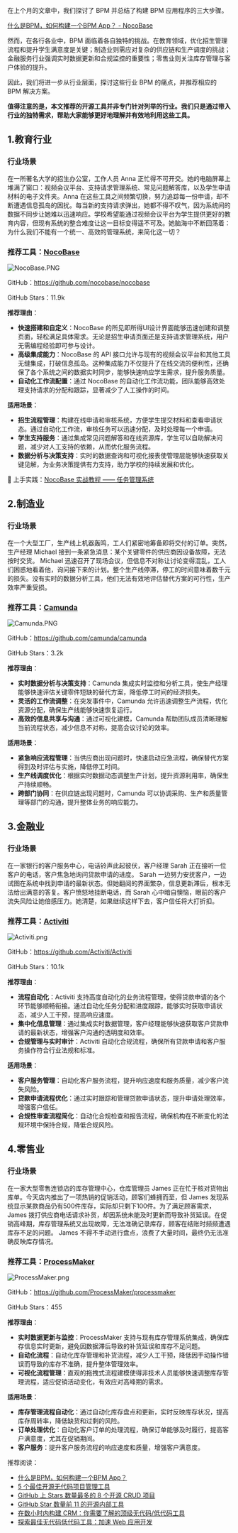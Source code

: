 在上个月的文章中，我们探讨了 BPM 并总结了构建 BPM 应用程序的三大步骤。

[什么是BPM，如何构建一个BPM App？ - NocoBase](https://www.nocobase.com/cn/blog/business-process-management)

然而，在各行各业中，BPM 面临着各自独特的挑战。在教育领域，优化招生管理流程和提升学生满意度是关键；制造业则需应对复杂的供应链和生产调度的挑战；金融服务行业强调实时数据更新和合规监控的重要性；零售业则关注库存管理与客户体验的提升。

因此，我们将进一步从行业层面，探讨这些行业 BPM 的痛点，并推荐相应的 BPM 解决方案。

**值得注意的是，本文推荐的开源工具并非专门针对列举的行业。我们只是通过带入行业的独特需求，帮助大家能够更好地理解并有效地利用这些工具。**

## 1.教育行业

### 行业场景

在一所著名大学的招生办公室，工作人员 Anna 正忙得不可开交。她的电脑屏幕上堆满了窗口：视频会议平台、支持请求管理系统、常见问题解答库，以及学生申请材料的电子文件夹。Anna 在这些工具之间频繁切换，努力追踪每一份申请，却不断遭遇信息孤岛的困扰。每当新的支持请求弹出，她都不得不叹气，因为系统间的数据不同步让她难以迅速响应。学校希望能通过视频会议平台为学生提供更好的教育内容，但现有系统的整合难度让这一目标变得遥不可及。她脑海中不断回荡着：为什么我们不能有一个统一、高效的管理系统，来简化这一切？

### 推荐工具：[NocoBase](https://www.nocobase.com/)

![NocoBase.PNG](https://static-docs.nocobase.com/d1a041f3c822cfed7ca53fe2466bdeb8.PNG)

GitHub：https://github.com/nocobase/nocobase

GitHub Stars：11.9k

**推荐理由**：

* **快速搭建和自定义**：NocoBase 的所见即所得UI设计界面能够迅速创建和调整页面，轻松满足具体需求。无论是招生申请页面还是支持请求管理系统，用户无需编程经验即可参与设计。
* **高级集成能力**：NocoBase 的 API 接口允许与现有的视频会议平台和其他工具无缝集成，打破信息孤岛。这种集成能力不仅提升了在线交流的便利性，还确保了各个系统之间的数据实时同步，能够快速响应学生需求，提升服务质量。
* **自动化工作流配置**：通过 NocoBase 的自动化工作流功能，团队能够高效处理支持请求的分配和跟踪，显著减少了人工操作的时间。

**适用场景**：

* **招生流程管理**：构建在线申请和审核系统，方便学生提交材料和查看申请状态。通过自动化工作流，审核任务可以迅速分配，及时处理每一个申请。
* **学生支持服务**：通过集成常见问题解答和在线资源库，学生可以自助解决问题，减少对人工支持的依赖，从而优化服务流程。
* **数据分析与决策支持**：实时的数据查询和可视化报表使管理层能够快速获取关键见解，为业务决策提供有力支持，助力学校的持续发展和优化。

🙌 上手实践：[NocoBase 实战教程 —— 任务管理系统](https://www.nocobase.com/cn/tutorials/task-tutorial-introduction)

## 2.制造业

### 行业场景

在一个大型工厂，生产线上机器轰鸣，工人们紧密地筹备即将交付的订单。突然，生产经理 Michael 接到一条紧急消息：某个关键零件的供应商因设备故障，无法按时交货。 Michael 迅速召开了现场会议，但信息不对称让讨论变得混乱，工人们困惑地看着他，询问接下来的计划。整个生产线停滞，停工的时间意味着数千元的损失。没有实时的数据分析工具，他们无法有效地评估替代方案的可行性，生产效率严重受损。

### 推荐工具：[Camunda](https://camunda.com/)

![Camunda.PNG](https://static-docs.nocobase.com/34eb56366992d03d7314c23a4aef40fc.PNG)

GitHub：https://github.com/camunda/camunda

GitHub Stars：3.2k

**推荐理由**：

* **实时数据分析与决策支持**：Camunda 集成实时监控和分析工具，使生产经理能够快速评估关键零件短缺的替代方案，降低停工时间的经济损失。
* **灵活的工作流调整**：在突发事件中，Camunda 允许迅速调整生产流程，优化资源分配，确保生产线能够快速恢复运行。
* **高效的信息共享与沟通**：通过可视化建模，Camunda 帮助团队成员清晰理解当前流程状态，减少信息不对称，提高会议讨论的效率。

**适用场景**：

* **紧急响应流程管理**：当供应商出现问题时，快速启动应急流程，确保替代方案得到及时评估与实施，降低停工时间。
* **生产线调度优化**：根据实时数据动态调整生产计划，提升资源利用率，确保生产持续顺畅。
* **跨部门协同**：在供应链出现问题时，Camunda 可以协调采购、生产和质量管理等部门的沟通，提升整体业务的响应能力。

## 3.金融业

### 行业场景

在一家银行的客户服务中心，电话铃声此起彼伏，客户经理 Sarah 正在接听一位客户的电话，客户焦急地询问贷款申请的进度。 Sarah 一边努力安抚客户，一边试图在系统中找到申请的最新状态。但她翻阅的界面繁杂，信息更新滞后，根本无法给出满意的答复。客户愤怒地挂断电话，而 Sarah 心中暗自懊恼，眼前的客户流失风险让她倍感压力。她清楚，如果继续这样下去，客户信任将大打折扣。

### 推荐工具：[Activiti](https://www.activiti.org/)

![Activiti.png](https://static-docs.nocobase.com/ea3996eb0e4d737e5f7f85f55b313582.png)

GitHub：https://github.com/Activiti/Activiti

GitHub Stars：10.1k

**推荐理由**：

* **流程自动化**：Activiti 支持高度自动化的业务流程管理，使得贷款申请的各个环节能够顺畅衔接。通过自动化任务分配和进度跟踪，能够实时获取申请状态，减少人工干预，提高响应速度。
* **集中化信息管理**：通过集成实时数据管理，客户经理能够快速获取客户贷款申请的最新状态，增强客户沟通的透明度和效率。
* **合规管理与实时审计**：Activiti 自动化合规流程，确保所有贷款申请和客户服务操作符合行业法规和标准。

**适用场景**：

* **客户服务管理**：自动化客户服务流程，提升响应速度和服务质量，减少客户流失风险。
* **贷款申请流程优化**：通过实时跟踪和管理贷款申请状态，提升申请处理效率，增强客户信任。
* **合规性审查流程简化**：自动化合规检查和报告流程，确保机构在不断变化的法规环境中保持合规，降低合规风险。

## 4.零售业

### 行业场景

在一家大型零售连锁店的库存管理中心，仓库管理员 James 正在忙于核对货物出库单。今天店内推出了一项热销的促销活动，顾客们蜂拥而至，但 James 发现系统显示某款商品仍有500件库存，实际却只剩下100件。为了满足顾客需求， James 拨打供应商电话请求补货，却因系统未能及时更新而导致补货延误。在促销高峰期，库存管理系统又出现故障，无法准确记录库存，顾客在结账时频频遭遇库存不足的问题。 James 不得不手动进行盘点，浪费了大量时间，最终仍无法准确反映库存情况。

### 推荐工具：[ProcessMaker](https://www.processmaker.com/)

![ProcessMaker.png](https://static-docs.nocobase.com/fac5299688b9de80ebed0324ecee8e4e.png)

GitHub：https://github.com/ProcessMaker/processmaker

GitHub Stars：455

**推荐理由**：

* **实时数据更新与监控**：ProcessMaker 支持与现有库存管理系统集成，确保库存信息实时更新，避免因数据滞后导致的补货延误和库存不足问题。
* **自动化流程**：自动化库存管理和补货流程，减少人工干预，降低因手动操作错误而导致的库存不准确，提升整体管理效率。
* **可视化流程管理**：直观的拖拽式流程建模使得非技术人员能够快速调整库存管理流程，适应促销活动变化，有效应对高峰期的需求。

**适用场景**：

* **库存管理流程自动化**：通过自动化库存盘点和更新，实时反映库存状况，提高库存周转率，降低缺货和过剩的风险。
* **订单处理优化**：自动化客户订单的处理流程，确保订单能够及时履行，提高客户满意度，尤其在促销期间。
* **客户服务**：提升客户服务流程的响应速度和质量，增强客户满意度。

推荐阅读：

* [什么是BPM，如何构建一个BPM App？](https://www.nocobase.com/cn/blog/business-process-management#processmaker)
* [5 个最佳开源无代码项目管理工具](https://www.nocobase.com/cn/blog/project-management-tools)
* [GitHub 上 Stars 数量最多的 8 个开源 CRUD 项目](https://www.nocobase.com/cn/blog/crud-projects)
* [GitHub Star 数量前 11 的开源内部工具](https://www.nocobase.com/cn/blog/open-source-internal-tools)
* [在数小时内构建 CRM：你需要了解的顶级无代码/低代码工具](https://www.nocobase.com/cn/blog/low-code-no-code-crm-builder)
* [探索最佳无代码低代码工具：加速 Web 应用开发](https://www.nocobase.com/cn/blog/web-application-development)
